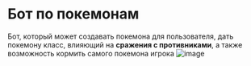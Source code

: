 # Бот по покемонам
Бот, который может создавать покемона для пользователя, дать покемону класс, влияющий на **сражения с противниками**, а также возможность кормить самого покемона игрока
![image](https://github.com/user-attachments/assets/3153fa01-0f5a-45fc-afc8-a62a853e8864)
